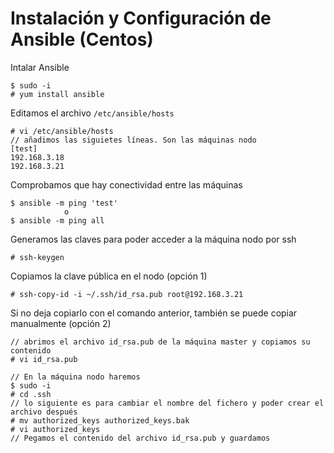 # Instalación y Configuración de Ansible (Centos)

Intalar Ansible
```
$ sudo -i
# yum install ansible
```
Editamos el archivo ```/etc/ansible/hosts```
```
# vi /etc/ansible/hosts
// añadimos las siguietes líneas. Son las máquinas nodo
[test]
192.168.3.18
192.168.3.21
```
Comprobamos que hay conectividad entre las máquinas
```
$ ansible -m ping 'test'
            o
$ ansible -m ping all
```

Generamos las claves para poder acceder a la máquina nodo por ssh
```
# ssh-keygen
```
Copiamos la clave pública en el nodo (opción 1)
```
# ssh-copy-id -i ~/.ssh/id_rsa.pub root@192.168.3.21
```
Si no deja copiarlo con el comando anterior, también se puede copiar manualmente (opción 2)
```
// abrimos el archivo id_rsa.pub de la máquina master y copiamos su contenido
# vi id_rsa.pub

// En la máquina nodo haremos
$ sudo -i
# cd .ssh
// lo siguiente es para cambiar el nombre del fichero y poder crear el archivo después
# mv authorized_keys authorized_keys.bak
# vi authorized_keys
// Pegamos el contenido del archivo id_rsa.pub y guardamos
```